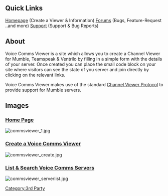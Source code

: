 ## **Quick Links**

[Homepage](http://commsviewer.com/) (Create a Viewer & Information)
[Forums](http://forums.multiplay.co.uk/voice-comms-viewer/) (Bugs,
Feature-Request ..and more)
[Support](http://support.multiplay.co.uk/) (Support & Bug Reports)

## About

Voice Comms Viewer is a site which allows you to create a Channel Viewer
for Mumble, Teamspeak & Ventrilo by filling in a simple form with the
details of your server. Once created you can place the small code block
on your site where visitors can see the state of you server and join
directly by clicking on the relevant links.

Voice Comms Viewer makes use of the standard [Channel Viewer
Protocol](Channel_Viewer_Protocol "wikilink") to provide support for
Mumble servers.

## Images

### [Home Page](http://commsviewer.com)

![commsviewer_1.jpg](commsviewer_1.jpg "commsviewer_1.jpg")

### [Create a Voice Comms Viewer](http://commsviewer.com/viewers/create)

![commsviewer_create.jpg](commsviewer_create.jpg
"commsviewer_create.jpg")

### [List & Search Voice Comms Servers](http://commsviewer.com/servers)

![commsviewer_serverlist.jpg](commsviewer_serverlist.jpg
"commsviewer_serverlist.jpg")

[Category:3rd Party](Category:3rd_Party "wikilink")